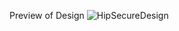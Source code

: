 Preview of Design
![HipSecureDesign](https://github.com/user-attachments/assets/1d48f551-e3b2-44d4-83c1-e4e7960fddd3)
